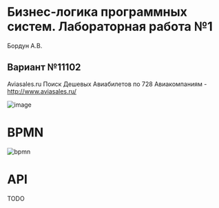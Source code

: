 # Бизнес-логика программных систем. Лабораторная работа №1 #

Бордун А.В.

## Вариант №11102 ##
Aviasales.ru Поиск Дешевых Авиабилетов по 728 Авиакомпаниям - http://www.aviasales.ru/

![image](https://user-images.githubusercontent.com/22819920/228567258-2bf3bd16-dee9-4fd8-889d-5caac2cc4527.png)

# BPMN #

![bpmn](https://user-images.githubusercontent.com/22819920/228568057-e37499b7-ae11-4635-bf1f-9a284126a0d4.png)

# API #
TODO

